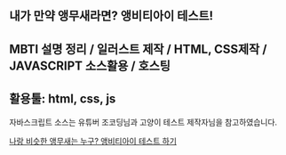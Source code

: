 내가 만약 앵무새라면? 앵비티아이 테스트!
-------------------------------------
MBTI 설명 정리 / 일러스트 제작 / HTML, CSS제작 / JAVASCRIPT 소스활용 / 호스팅
-------------------------------------
활용툴: html, css, js
-------------------------------------
자바스크립트 소스는 유튜버 조코딩님과
고양이 테스트 제작자님을 참고하였습니다.

<a href="https://angbti.netlify.app/">나랑 비슷한 앵무새는 누구? 앵비티아이 테스트 하기<a>
